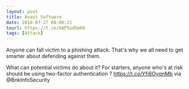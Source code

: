 ```yaml
---
layout: post
title: Avast Software
date: 2018-07-27 00:00:21
tourl: https://t.co/bAP5udGmK6
tags: [Attack]
---
```

Anyone can fall victim to a phishing attack. That's why we all need to get smarter about defending against them.

What can potential victims do about it? For starters, anyone who's at risk should be using two-factor authentication ? https://t.co/Yfi6OyqnMb via @BnkInfoSecurity